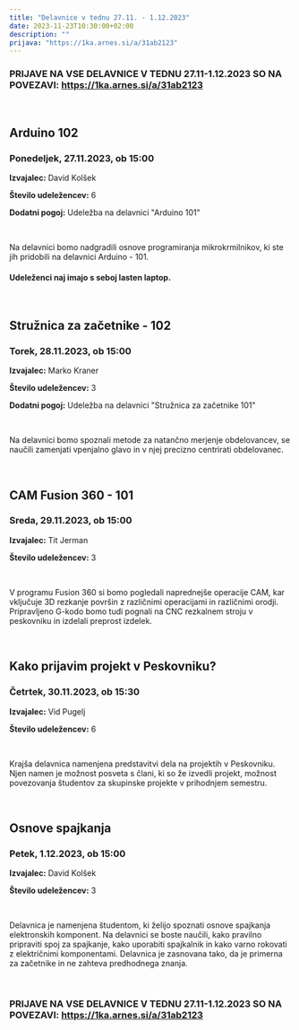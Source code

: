 ```yaml
---
title: "Delavnice v tednu 27.11. - 1.12.2023"
date: 2023-11-23T10:30:00+02:00
description: ""
prijava: "https://1ka.arnes.si/a/31ab2123"
---
```


### PRIJAVE NA VSE DELAVNICE V TEDNU 27.11-1.12.2023 SO NA POVEZAVI: https://1ka.arnes.si/a/31ab2123

&nbsp;
&nbsp;
&nbsp;
&nbsp;

## Arduino 102
### Ponedeljek, 27.11.2023, ob 15:00


**Izvajalec:** David Kolšek

**Število udeležencev:** 6

**Dodatni pogoj:** Udeležba na delavnici "Arduino 101"

&nbsp;

Na delavnici bomo nadgradili osnove programiranja mikrokrmilnikov, ki ste jih pridobili na delavnici Arduino - 101.

#### Udeleženci naj imajo s seboj lasten laptop.

&nbsp;
&nbsp;
&nbsp;
&nbsp;

## Stružnica za začetnike - 102
### Torek, 28.11.2023, ob 15:00


**Izvajalec:** Marko Kraner

**Število udeležencev:** 3

**Dodatni pogoj:** Udeležba na delavnici "Stružnica za začetnike 101"

&nbsp;

Na delavnici bomo spoznali metode za natančno merjenje obdelovancev, se naučili zamenjati vpenjalno glavo in v njej precizno centrirati obdelovanec.

&nbsp;
&nbsp;
&nbsp;
&nbsp;
## CAM Fusion 360 - 101
### Sreda, 29.11.2023, ob 15:00


**Izvajalec:** Tit Jerman

**Število udeležencev:** 3


&nbsp;

V programu Fusion 360 si bomo pogledali naprednejše operacije CAM, kar vključuje 3D rezkanje površin z različnimi operacijami in različnimi orodji. Pripravljeno G-kodo bomo tudi pognali na CNC rezkalnem stroju v peskovniku in izdelali preprost izdelek.

&nbsp;
&nbsp;

## Kako prijavim projekt v Peskovniku?
### Četrtek, 30.11.2023, ob 15:30


**Izvajalec:** Vid Pugelj

**Število udeležencev:** 6

&nbsp;

Krajša delavnica namenjena predstavitvi dela na projektih v Peskovniku. Njen namen je možnost posveta s člani, ki so že izvedli projekt, možnost povezovanja študentov za skupinske projekte v prihodnjem semestru.


&nbsp;
&nbsp;

## Osnove spajkanja
### Petek, 1.12.2023, ob 15:00


**Izvajalec:** David Kolšek     

**Število udeležencev:** 3

&nbsp;

Delavnica je namenjena študentom, ki želijo spoznati osnove spajkanja elektronskih komponent. Na delavnici se boste naučili, kako pravilno pripraviti spoj za spajkanje, kako uporabiti spajkalnik in kako varno rokovati z električnimi komponentami. Delavnica je zasnovana tako, da je primerna za začetnike in ne zahteva predhodnega znanja.


&nbsp;
&nbsp;
&nbsp;
&nbsp;
### PRIJAVE NA VSE DELAVNICE V TEDNU 27.11-1.12.2023 SO NA POVEZAVI: https://1ka.arnes.si/a/31ab2123

